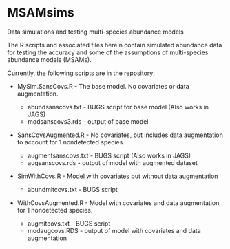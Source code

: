 # MSAMsims
Data simulations and testing multi-species abundance models

The R scripts and associated files herein contain simulated abundance data for testing the accuracy and some of the assumptions of multi-species abundance models (MSAMs). 

Currently, the following scripts are in the repository:
* MySim.SansCovs.R - The base model. No covariates or data augmentation.
  - abundsanscovs.txt - BUGS script for base model (Also works in JAGS)
  - modsanscovs3.rds - output of base model

* SansCovsAugmented.R - No covariates, but includes data augmentation to account for 1 nondetected species.
  - augmentsanscovs.txt - BUGS script (Also works in JAGS)
  - augsanscovs.rds - output of model with augmented dataset
  
* SimWithCovs.R - Model with covariates but without data augmentation
  - abundmitcovs.txt - BUGS script

* WithCovsAugmented.R - Model with covariates and data augmentation for 1 nondetected species.
  - augmitcovs.txt - BUGS script
  - modaugcovs.RDS - output of model with covariates and data augmentation
